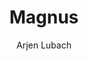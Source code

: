 ---
title: "Magnus"
author: "Arjen Lubach"
isbn: "9057594285"
isbn13: "9789057594281"
rating: "0"
publisher: "Podium"
pages: "318"
publishYear: "2011"
read: "2017"
goodreads_id: "10803163"
language: "nl"
---
